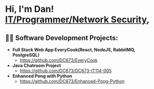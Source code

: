 <h1>Hi, I'm Dan! <br/><a href="https://www.linkedin.com/in/daniel-c-643395310/">IT/Programmer/Network Security</a>, </h1>

<h2>👨‍💻 Software Development Projects:</h2>

- <b>Full Stack Web App EveryCook(React, NodeJS, RabbitMQ, PostgreSQL)</b>
  - https://github.com/DC673/EveryCook</b></i>
- <b>Java Chatroom Project</b>
  - https://github.com/DC673/DC673-IT114-005
- <b>Enhanced Pong with Python</b>
  - https://github.com/DC673/Enhanced-Pong-Python
